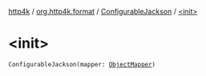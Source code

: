 [http4k](../../index.md) / [org.http4k.format](../index.md) / [ConfigurableJackson](index.md) / [&lt;init&gt;](./-init-.md)

# &lt;init&gt;

`ConfigurableJackson(mapper: `[`ObjectMapper`](https://fasterxml.github.io/jackson-databind/javadoc/2.10/com/fasterxml/jackson/databind/ObjectMapper.html)`)`